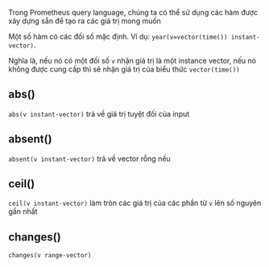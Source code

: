 Trong Prometheus query language, chúng ta có thể sử dụng các hàm được xây dựng sẵn để tạo ra các giá trị mong muốn 


Một số hàm có các đối số mặc định. Ví dụ: `year(v=vector(time()) instant-vector)`.

Nghĩa là, nếu nó có một đối số `v` nhận giá trị là một instance vector, nếu nó không được cung cấp thì sẽ nhận giá trị của biểu thức `vector(time())`

## abs()

`abs(v instant-vector)` trả về giá trị tuyệt đối của input

## absent()

`absent(v instant-vector)` trả về vector rỗng nếu 

## ceil()

`ceil(v instant-vector)` làm tròn các giá trị của các phần tử `v` lên số nguyên gần nhất

## changes()

`changes(v range-vector)` 